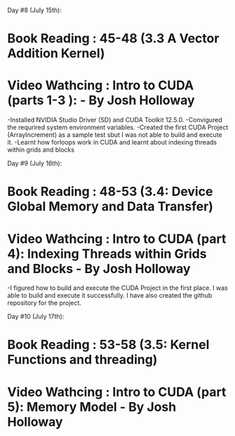 Day #8 (July 15th):

# Book Reading : 45-48 (3.3 A Vector Addition Kernel)

# Video Wathcing : Intro to CUDA (parts 1-3 ): - By Josh Holloway

-Installed NVIDIA Studio Driver (SD) and CUDA Toolkit 12.5.0.
-Convigured the requrired system environment variables.
-Created the first CUDA Project (ArrayIncrement) as a sample test sbut I was not able to build and execute it.
-Learnt how forloops work in CUDA and learnt about indexing threads within grids and blocks

Day #9 (July 16th):

# Book Reading : 48-53 (3.4: Device Global Memory and Data Transfer)

# Video Wathcing : Intro to CUDA (part 4): Indexing Threads within Grids and Blocks - By Josh Holloway

-I figured how to build and execute the CUDA Project in the first place. I was able to build and execute it successfully. I have also created the github repository for the project.

Day #10 (July 17th):

# Book Reading : 53-58 (3.5: Kernel Functions and threading)

# Video Wathcing : Intro to CUDA (part 5): Memory Model - By Josh Holloway
